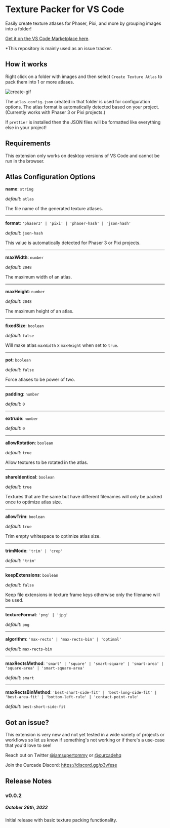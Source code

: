 # Texture Packer for VS Code

Easily create texture atlases for Phaser, Pixi, and more by grouping images into a folder!

[Get it on the VS Code Marketplace here](https://marketplace.visualstudio.com/items?itemName=Ourcade.vscode-texture-packer).

*This repository is mainly used as an issue tracker.

## How it works

Right click on a folder with images and then select `Create Texture Atlas` to pack them into 1 or more atlases.

![create-gif](https://media.giphy.com/media/fBOZNZp60fJ4J6UvnW/giphy.gif)

The `atlas.config.json` created in that folder is used for configuration options. The atlas format is automatically detected based on your project. (Currently works with Phaser 3 or Pixi projects.)

If `prettier` is installed then the JSON files will be formatted like everything else in your project!

## Requirements

This extension only works on desktop versions of VS Code and cannot be run in the browser.

## Atlas Configuration Options

**name**: `string`

_default_: `atlas`

The file name of the generated texture atlases.

---

**format**: `'phaser3' | 'pixi' | 'phaser-hash' | 'json-hash'`

_default_: `json-hash`

This value is automatically detected for Phaser 3 or Pixi projects.

---

**maxWidth**: `number`

_default_: `2048`

The maximum width of an atlas.

---

**maxHeight**: `number`

_default_: `2048`

The maximum height of an atlas.

---

**fixedSize**: `boolean`

_default_: `false`

Will make atlas `maxWidth` x `maxHeight` when set to `true`.

---

**pot**: `boolean`

_default_: `false`

Force atlases to be power of two.

---

**padding**: `number`

_default_: `0`

---

**extrude**: `number`

_default_: `0`

---

**allowRotation**: `boolean`

_default_: `true`

Allow textures to be rotated in the atlas.

---

**shareIdentical**: `boolean`

_default_: `true`

Textures that are the same but have different filenames will only be packed once to optimize atlas size.

---

**allowTrim**: `boolean`

_default_: `true`

Trim empty whitespace to optimize atlas size.

---

**trimMode**: `'trim' | 'crop'`

_default_: `'trim'`

---

**keepExtensions**: `boolean`

_default_: `false`

Keep file extensions in texture frame keys otherwise only the filename will be used.

---

**textureFormat**: `'png' | 'jpg'`

_default_: `png`

---

**algorithm**: `'max-rects' | 'max-rects-bin' | 'optimal'`

_default_: `max-rects-bin`

---

**maxRectsMethod**: `'smart' | 'square' | 'smart-square' | 'smart-area' | 'square-area' | 'smart-square-area'`

_default_: `smart`

---

**maxRectsBinMethod**: `'best-short-side-fit' | 'best-long-side-fit' | 'best-area-fit' | 'bottom-left-rule' | 'contact-point-rule'`

_default_: `best-short-side-fit`

## Got an issue?

This extension is very new and not yet tested in a wide variety of projects or workflows so let us know if something's not working or if there's a use-case that you'd love to see!

Reach out on Twitter [@iamsupertommy](https://twitter.com/iamsupertommy) or [@ourcadehq](https://twitter.com/ourcadehq)

Join the Ourcade Discord: https://discord.gg/p3vfese

## Release Notes

### v0.0.2

##### October 26th, 2022

Initial release with basic texture packing functionality.
